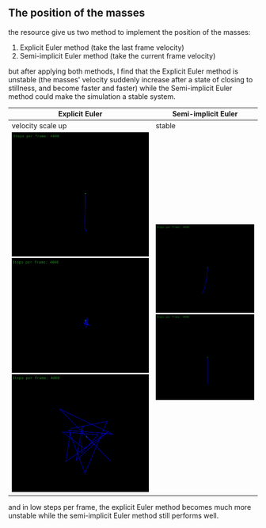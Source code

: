 ## The position of the masses
the resource give us two method to implement the position of the masses:
1. Explicit Euler method (take the last frame velocity)
2. Semi-implicit Euler method (take the current frame velocity)

but after applying both methods, I find that the Explicit Euler method is unstable (the masses' velocity suddenly increase after a state of closing to stillness, and become faster and faster) while the Semi-implicit Euler method could make the simulation a stable system.

| Explicit Euler | Semi-implicit Euler |
| --- | --- |
| velocity scale up | stable |
|![unstable-0](./images/unstable-0.png) ![unstable-1](./images/unstable-1.png) ![unstable-2](./images/unstable-2.png)|![stable-0](./images/stable-0.png) ![stable-1](./images/stable-1.png)|

and in low steps per frame, the explicit Euler method becomes much more unstable while the semi-implicit Euler method still performs well.


